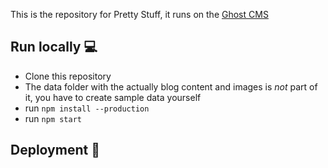 This is the repository for Pretty Stuff, it runs on the [Ghost CMS](https://ghost.org)

## Run locally 💻
- Clone this repository
- The data folder with the actually blog content and images is _not_ part of it, you have to create sample data yourself
- run `npm install --production`
- run `npm start`

## Deployment 🚀
